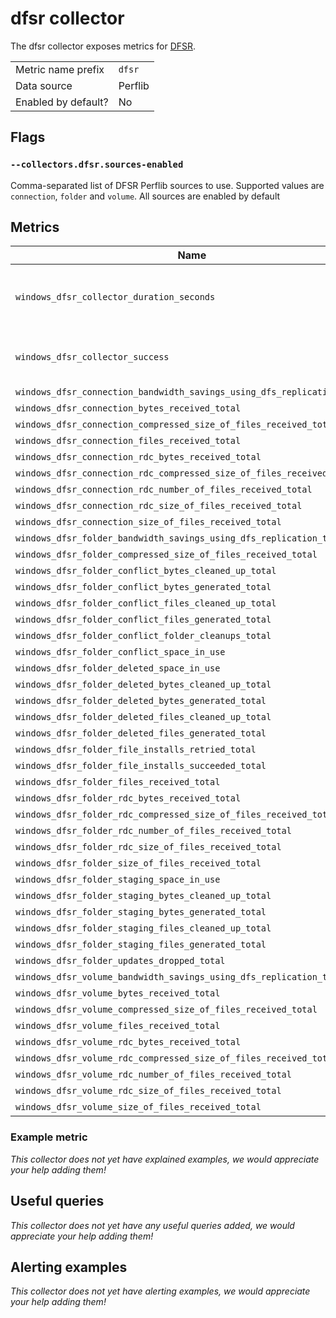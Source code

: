 # dfsr collector

The dfsr collector exposes metrics for [DFSR](https://docs.microsoft.com/en-us/windows-server/storage/dfs-replication/dfsr-overview).

|||
-|-
Metric name prefix  | `dfsr`
Data source         | Perflib
Enabled by default? | No

## Flags

### `--collectors.dfsr.sources-enabled`

Comma-separated list of DFSR Perflib sources to use. Supported values are `connection`, `folder` and `volume`.
All sources are enabled by default

## Metrics

Name | Description | Type | Labels
-----|-------------|------|-------
`windows_dfsr_collector_duration_seconds` | The time taken for each sub-collector to return | gauge | collector
`windows_dfsr_collector_success` | 1 if sub-collector succeeded, 0 otherwise | gauge | collector
`windows_dfsr_connection_bandwidth_savings_using_dfs_replication_total` | | counter | name
`windows_dfsr_connection_bytes_received_total` | | counter | name
`windows_dfsr_connection_compressed_size_of_files_received_total` | | counter | name
`windows_dfsr_connection_files_received_total` | | counter | name
`windows_dfsr_connection_rdc_bytes_received_total` | | counter | name
`windows_dfsr_connection_rdc_compressed_size_of_files_received_total` | | counter | name
`windows_dfsr_connection_rdc_number_of_files_received_total` | | counter | name
`windows_dfsr_connection_rdc_size_of_files_received_total` | | counter | name
`windows_dfsr_connection_size_of_files_received_total` | | counter | name
`windows_dfsr_folder_bandwidth_savings_using_dfs_replication_total` | | counter | name
`windows_dfsr_folder_compressed_size_of_files_received_total` | | counter | name
`windows_dfsr_folder_conflict_bytes_cleaned_up_total` | | counter | name
`windows_dfsr_folder_conflict_bytes_generated_total` | | counter | name
`windows_dfsr_folder_conflict_files_cleaned_up_total` | | counter | name
`windows_dfsr_folder_conflict_files_generated_total` | | counter | name
`windows_dfsr_folder_conflict_folder_cleanups_total` | | counter | name
`windows_dfsr_folder_conflict_space_in_use` | | gauge | name
`windows_dfsr_folder_deleted_space_in_use` | | gauge | name
`windows_dfsr_folder_deleted_bytes_cleaned_up_total` | | counter | name
`windows_dfsr_folder_deleted_bytes_generated_total` | | counter | name
`windows_dfsr_folder_deleted_files_cleaned_up_total` | | counter | name
`windows_dfsr_folder_deleted_files_generated_total` | | counter | name
`windows_dfsr_folder_file_installs_retried_total` | | counter | name
`windows_dfsr_folder_file_installs_succeeded_total` | | counter | name
`windows_dfsr_folder_files_received_total` | | counter | name
`windows_dfsr_folder_rdc_bytes_received_total` | | counter | name
`windows_dfsr_folder_rdc_compressed_size_of_files_received_total` | | counter | name
`windows_dfsr_folder_rdc_number_of_files_received_total` | | counter | name
`windows_dfsr_folder_rdc_size_of_files_received_total` | | counter | name
`windows_dfsr_folder_size_of_files_received_total` | | counter | name
`windows_dfsr_folder_staging_space_in_use` | | gauge | name
`windows_dfsr_folder_staging_bytes_cleaned_up_total` | | counter | name
`windows_dfsr_folder_staging_bytes_generated_total` | | counter | name
`windows_dfsr_folder_staging_files_cleaned_up_total` | | counter | name
`windows_dfsr_folder_staging_files_generated_total` | | counter | name
`windows_dfsr_folder_updates_dropped_total` | | counter | name
`windows_dfsr_volume_bandwidth_savings_using_dfs_replication_total` | | counter | name
`windows_dfsr_volume_bytes_received_total` | | counter | name
`windows_dfsr_volume_compressed_size_of_files_received_total` | | counter | name
`windows_dfsr_volume_files_received_total` | | counter | name
`windows_dfsr_volume_rdc_bytes_received_total` | | counter | name
`windows_dfsr_volume_rdc_compressed_size_of_files_received_total` | | counter | name
`windows_dfsr_volume_rdc_number_of_files_received_total` | | counter | name
`windows_dfsr_volume_rdc_size_of_files_received_total` | | counter | name
`windows_dfsr_volume_size_of_files_received_total` | | counter | name

### Example metric
_This collector does not yet have explained examples, we would appreciate your help adding them!_

## Useful queries
_This collector does not yet have any useful queries added, we would appreciate your help adding them!_

## Alerting examples
_This collector does not yet have alerting examples, we would appreciate your help adding them!_
